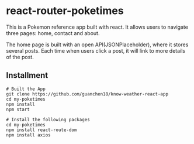 # react-router-poketimes
This is a Pokemon reference app built with react. It allows users to navigate three pages: home, contact and about.

The home page is built with an open API(JSONPlaceholder), where it stores several posts. Each time when users click a post, it will link to more details of the post.


## Installment
```
# Built the App
git clone https://github.com/guanchen18/know-weather-react-app
cd my-poketimes
npm install
npm start

# Install the following packages
cd my-poketimes
npm install react-route-dom
npm install axios
```


